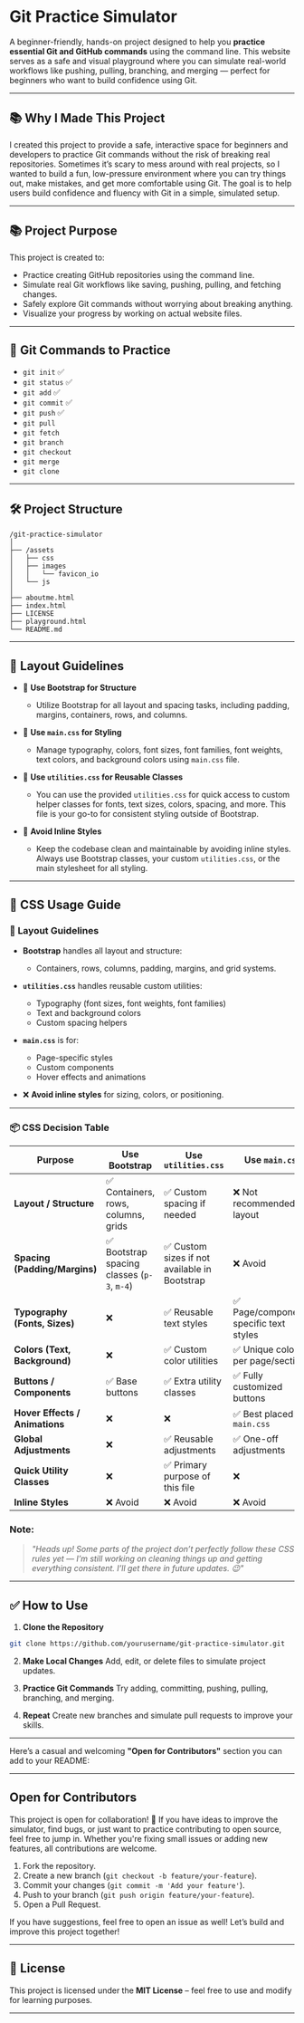 # Git Practice Simulator

A beginner-friendly, hands-on project designed to help you **practice essential Git and GitHub commands** using the command line. This website serves as a safe and visual playground where you can simulate real-world workflows like pushing, pulling, branching, and merging — perfect for beginners who want to build confidence using Git.

---

## 📚 Why I Made This Project

I created this project to provide a safe, interactive space for beginners and developers to practice Git commands without the risk of breaking real repositories. Sometimes it’s scary to mess around with real projects, so I wanted to build a fun, low-pressure environment where you can try things out, make mistakes, and get more comfortable using Git. The goal is to help users build confidence and fluency with Git in a simple, simulated setup.

---

## 📚 Project Purpose

This project is created to:

* Practice creating GitHub repositories using the command line.
* Simulate real Git workflows like saving, pushing, pulling, and fetching changes.
* Safely explore Git commands without worrying about breaking anything.
* Visualize your progress by working on actual website files.

---

## 🚀 Git Commands to Practice

* `git init`        ✅
* `git status`      ✅
* `git add`         ✅
* `git commit`      ✅
* `git push`        ✅
* `git pull`
* `git fetch`
* `git branch`
* `git checkout`
* `git merge`
* `git clone`

---

## 🛠️ Project Structure

```text
/git-practice-simulator
│
├── /assets
│   ├── css
│   ├── images
│   │   └── favicon_io
│   └── js
│ 
├── aboutme.html
├── index.html
├── LICENSE
├── playground.html
└── README.md
```

---

## 📐 Layout Guidelines

- 🔹 **Use Bootstrap for Structure**
    - Utilize Bootstrap for all layout and spacing tasks, including padding, margins, containers, rows, and columns.

- 🔹 **Use `main.css` for Styling**
    - Manage typography, colors, font sizes, font families, font weights, text colors, and background colors using `main.css` file.

- 🔹 **Use `utilities.css` for Reusable Classes**
    - You can use the provided `utilities.css` for quick access to custom helper classes for fonts, text sizes, colors, spacing, and more. This file is your go-to for consistent styling outside of Bootstrap.

- 🔹 **Avoid Inline Styles**
    - Keep the codebase clean and maintainable by avoiding inline styles. Always use Bootstrap classes, your custom `utilities.css`, or the main stylesheet for all styling.

---

## 🎯 CSS Usage Guide

### 📐 Layout Guidelines

* **Bootstrap** handles all layout and structure:

  * Containers, rows, columns, padding, margins, and grid systems.
* **`utilities.css`** handles reusable custom utilities:

  * Typography (font sizes, font weights, font families)
  * Text and background colors
  * Custom spacing helpers
* **`main.css`** is for:

  * Page-specific styles
  * Custom components
  * Hover effects and animations
* ❌ **Avoid inline styles** for sizing, colors, or positioning.

---

### 📦 CSS Decision Table

| Purpose                        | Use Bootstrap                              | Use `utilities.css`                          | Use `main.css`                        |
| ------------------------------ | ------------------------------------------ | -------------------------------------------- | ------------------------------------- |
| **Layout / Structure**         | ✅ Containers, rows, columns, grids         | ✅ Custom spacing if needed                   | ❌ Not recommended for layout          |
| **Spacing (Padding/Margins)**  | ✅ Bootstrap spacing classes (`p-3`, `m-4`) | ✅ Custom sizes if not available in Bootstrap | ❌ Avoid                               |
| **Typography (Fonts, Sizes)**  | ❌                                          | ✅ Reusable text styles                       | ✅ Page/component-specific text styles |
| **Colors (Text, Background)**  | ❌                                          | ✅ Custom color utilities                     | ✅ Unique colors per page/section      |
| **Buttons / Components**       | ✅ Base buttons                             | ✅ Extra utility classes                      | ✅ Fully customized buttons            |
| **Hover Effects / Animations** | ❌                                          | ❌                                            | ✅ Best placed in `main.css`           |
| **Global Adjustments**         | ❌                                          | ✅ Reusable adjustments                       | ✅ One-off adjustments                 |
| **Quick Utility Classes**      | ❌                                          | ✅ Primary purpose of this file               | ❌                                     |
| **Inline Styles**              | ❌ Avoid                                    | ❌ Avoid                                      | ❌ Avoid                               |

### Note:
> *"Heads up! Some parts of the project don’t perfectly follow these CSS rules yet — I’m still working on cleaning things up and getting everything consistent. I’ll get there in future updates. 😉"*
---

## ✅ How to Use

1. **Clone the Repository**

```bash
git clone https://github.com/yourusername/git-practice-simulator.git
```

2. **Make Local Changes**
   Add, edit, or delete files to simulate project updates.

3. **Practice Git Commands**
   Try adding, committing, pushing, pulling, branching, and merging.

4. **Repeat**
   Create new branches and simulate pull requests to improve your skills.

---

Here’s a casual and welcoming **"Open for Contributors"** section you can add to your README:

---

## Open for Contributors

This project is open for collaboration! 🎉
If you have ideas to improve the simulator, find bugs, or just want to practice contributing to open source, feel free to jump in. Whether you're fixing small issues or adding new features, all contributions are welcome.

1. Fork the repository.
2. Create a new branch (`git checkout -b feature/your-feature`).
3. Commit your changes (`git commit -m 'Add your feature'`).
4. Push to your branch (`git push origin feature/your-feature`).
5. Open a Pull Request.

If you have suggestions, feel free to open an issue as well!
Let’s build and improve this project together!

---

## 📄 License

This project is licensed under the **MIT License** – feel free to use and modify for learning purposes.

---